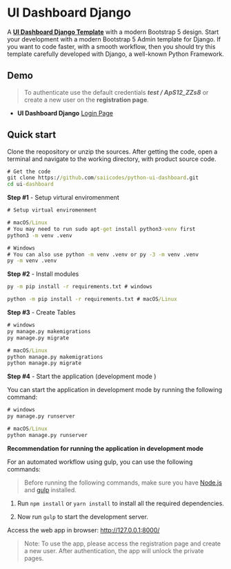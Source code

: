 # UI Dashboard Django

A **[UI Dashboard Django Template](https://www.creative-tim.com/templates/django)** with a modern Bootstrap 5 design. Start your development with a modern Bootstrap 5 Admin template for Django. If you want to code faster, with a smooth workflow, then you should try this template carefully developed with Django, a well-known Python Framework.

## Demo

> To authenticate use the default credentials ***test / ApS12_ZZs8*** or create a new user on the **registration page**.

- **UI Dashboard Django** [Login Page](https://www.creative-tim.com/live/soft-ui-dashboard-django)

## Quick start

Clone the reopository or unzip the sources. After getting the code, open a terminal and navigate to the working directory, with product source code.

```cmd
# Get the code
git clone https://github.com/saiicodes/python-ui-dashboard.git
cd ui-dashboard
```

**Step #1** - Setup virtural enviromenment

```cmd
# Setup virtual enviromenment

# macOS/Linux
# You may need to run sudo apt-get install python3-venv first
python3 -m venv .venv

# Windows
# You can also use python -m venv .venv or py -3 -m venv .venv
py -m venv .venv
```

**Step #2** - Install modules

```cmd
py -m pip install -r requirements.txt # windows

python -m pip install -r requirements.txt # macOS/Linux
```

**Step #3** - Create Tables

```cmd
# windows
py manage.py makemigrations
py manage.py migrate

# macOS/Linux
python manage.py makemigrations
python manage.py migrate
```

**Step #4** - Start the application (development mode )

You can start the application in development mode by running the following command:

```cmd
# windows
py manage.py runserver

# macOS/Linux
python manage.py runserver
```

**Recommendation for running the application in development mode**

For an automated workflow using gulp, you can use the following commands:

> Before running the following commands, make sure you have [Node.js](https://nodejs.org/en/download/) and [gulp](https://gulpjs.com/docs/en/getting-started/quick-start) installed.

1. Run `npm install` or `yarn install` to install all the required dependencies.

2. Now run `gulp` to start the development server.

Access the web app in browser: <http://127.0.0.1:8000/>

> Note: To use the app, please access the registration page and create a new user. After authentication, the app will unlock the private pages.
